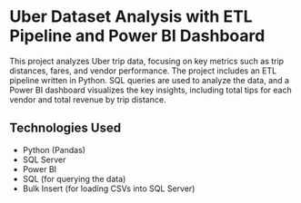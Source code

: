# Uber Dataset Analysis with ETL Pipeline and Power BI Dashboard

This project analyzes Uber trip data, focusing on key metrics such as trip distances, fares, and vendor performance. The project includes an ETL pipeline written in Python. SQL queries are used to analyze the data, and a Power BI dashboard visualizes the key insights, including total tips for each vendor and total revenue by trip distance.

## Technologies Used
- Python (Pandas)
- SQL Server
- Power BI
- SQL (for querying the data)
- Bulk Insert (for loading CSVs into SQL Server)





